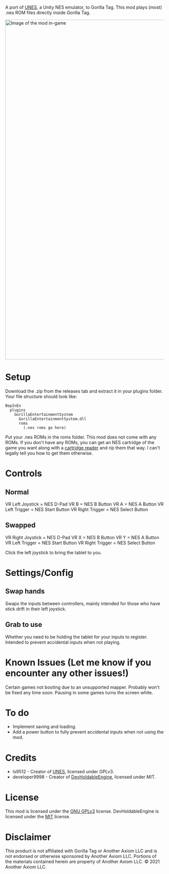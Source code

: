 A port of [UNES](https://github.com/ls9512/UNES), a Unity NES emulator, to Gorilla Tag.
This mod plays (most) .nes ROM files directly inside Gorilla Tag.

<img width="1920" height="1080" alt="Image of the mod in-game" src="https://github.com/user-attachments/assets/2cad28ff-de09-46ae-a627-3ca7ca6a12ee" />

# Setup
Download the .zip from the releases tab and extract it in your plugins folder. Your file structure should look like:
```
BepInEx
  plugins
    GorillaEntertainmentSystem
      GorillaEntertainmentSystem.dll
      roms
        (.nes roms go here)
```
Put your .nes ROMs in the roms folder. This mod does not come with any ROMs.
If you don't have any ROMs, you can get an NES cartridge of the game you want along with a [cartridge reader](https://github.com/sanni/cartreader) and rip them that way. I can't legally tell you how to get them otherwise.

# Controls
## Normal
VR Left Joystick = NES D-Pad
VR B = NES B Button
VR A = NES A Button
VR Left Trigger = NES Start Button
VR Right Trigger = NES Select Button

## Swapped
VR Right Joystick = NES D-Pad
VR X = NES B Button
VR Y = NES A Button
VR Left Trigger = NES Start Button
VR Right Trigger = NES Select Button

Click the left joystick to bring the tablet to you.

# Settings/Config
## Swap hands
Swaps the inputs between controllers, mainly intended for those who have stick drift in their left joystick.
## Grab to use
Whether you need to be holding the tablet for your inputs to register. Intended to prevent accidental inputs when not playing.

# Known Issues (Let me know if you encounter any other issues!)
Certain games not booting due to an unsupported mapper. Probably won't be fixed any time soon.
Pausing in some games turns the screen white.

# To do
- Implement saving and loading.
- Add a power button to fully prevent accidental inputs when not using the mod.

# Credits
- ls9512 - Creator of [UNES](https://github.com/ls9512/UNES), licensed under GPLv3.
- developer9998 - Creator of [DevHoldableEngine](https://github.com/developer9998/DevHoldableEngine), licensed under MIT.

# License
This mod is licensed under the [GNU GPLv3](LICENSE.txt) license.
DevHoldableEngine is licensed under the [MIT](Scripts/LICENSE-MIT.txt) license.

# Disclaimer
This product is not affiliated with Gorilla Tag or Another Axiom LLC and is not endorsed or otherwise sponsored by Another Axiom LLC. Portions of the materials contained herein are property of Another Axiom LLC. © 2021 Another Axiom LLC.
